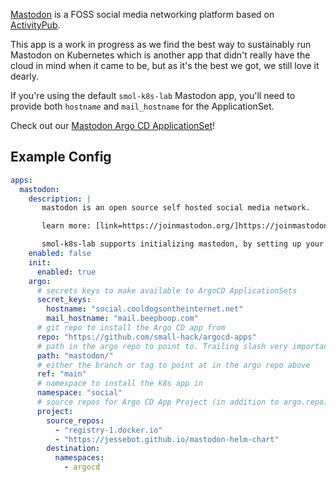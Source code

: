 [Mastodon](https://joinmastodon.org/) is a FOSS social media networking platform based on [ActivityPub](https://www.w3.org/TR/activitypub/).

This app is a work in progress as we find the best way to sustainably run Mastodon on Kubernetes which is another app that didn't really have the cloud in mind when it came to be, but as it's the best we got, we still love it dearly.

If you're using the default `smol-k8s-lab` Mastodon app, you'll need to provide both `hostname` and `mail_hostname` for the ApplicationSet.

Check out our [Mastodon Argo CD ApplicationSet](https://github.com/small-hack/argocd-apps/tree/main/mastodon)!

## Example Config

```yaml
apps:
  mastodon:
    description: |
       mastodon is an open source self hosted social media network.

       learn more: [link=https://joinmastodon.org/]https://joinmastodon.org/[/link]

       smol-k8s-lab supports initializing mastodon, by setting up your hostname and SMTP credentials as well as your credentials for redis, postgresql, and an admin user
    enabled: false
    init:
      enabled: true
    argo:
      # secrets keys to make available to ArgoCD ApplicationSets
      secret_keys:
        hostname: "social.cooldogsontheinternet.net"
        mail_hostname: "mail.beepboop.com"
      # git repo to install the Argo CD app from
      repo: "https://github.com/small-hack/argocd-apps"
      # path in the argo repo to point to. Trailing slash very important!
      path: "mastodon/"
      # either the branch or tag to point at in the argo repo above
      ref: "main"
      # namespace to install the k8s app in
      namespace: "social"
      # source repos for Argo CD App Project (in addition to argo.repo)
      project:
        source_repos:
          - "registry-1.docker.io"
          - "https://jessebot.github.io/mastodon-helm-chart"
        destination:
          namespaces:
            - argocd
```
